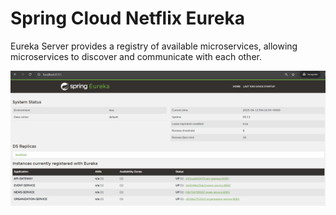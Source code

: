 # Spring Cloud Netflix Eureka

Eureka Server provides a registry of available microservices, allowing microservices to discover and communicate with each other.

![Eureka Dashboard](eureka.png)
